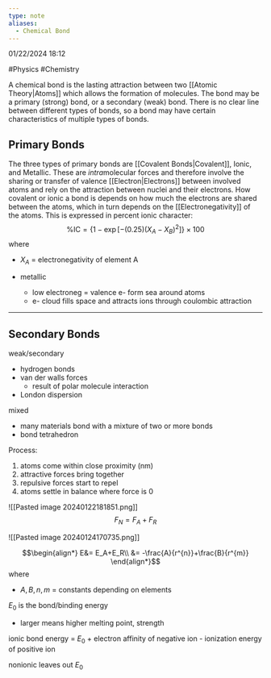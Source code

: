 ```yaml
---
type: note
aliases:
  - Chemical Bond
---
```

01/22/2024 18:12

  #Physics #Chemistry 

A chemical bond is the lasting attraction between two [[Atomic Theory|Atoms]] which allows the formation of molecules. The bond may be a primary (strong) bond, or a secondary (weak) bond. There is no clear line between different types of bonds, so a bond may have certain characteristics of multiple types of bonds. 

## Primary Bonds
The three types of primary bonds are [[Covalent Bonds|Covalent]], Ionic, and Metallic. These are *intra*molecular forces and therefore involve the sharing or transfer of valence [[Electron|Electrons]] between involved atoms and rely on the attraction between nuclei and their electrons. How covalent or ionic a bond is depends on how much the electrons are shared between the atoms, which in turn depends on the [[Electronegativity]] of the atoms. This is expressed in percent ionic character:
$$
\text{\%IC}=\{1-\exp[-(0.25)(X_A-X_{B})^{2}]\}\times 100
$$
where
- $X_A$ = electronegativity of element A

- metallic
	- low electroneg = valence e- form sea around atoms
	- e- cloud fills space and attracts ions through coulombic attraction

---

## Secondary Bonds


weak/secondary
- hydrogen bonds
- van der walls forces
	- result of polar molecule interaction
- London dispersion

mixed
- many materials bond with a mixture of two or more bonds
- bond tetrahedron


Process:
1. atoms come within close proximity (nm)
2. attractive forces bring together
3. repulsive forces start to repel
4. atoms settle in balance where force is 0 

![[Pasted image 20240122181851.png]]
$$
F_N=F_A+F_R
$$


![[Pasted image 20240124170735.png]]

$$\begin{align*}
E&= E_A+E_R\\
&= -\frac{A}{r^{n}}+\frac{B}{r^{m}}
\end{align*}$$
where
- $A, B, n, m$ = constants depending on elements

$E_0$ is the bond/binding energy
- larger means higher melting point, strength

ionic bond energy = $E_0$ + electron affinity of negative ion - ionization energy of positive ion

nonionic leaves out $E_0$

